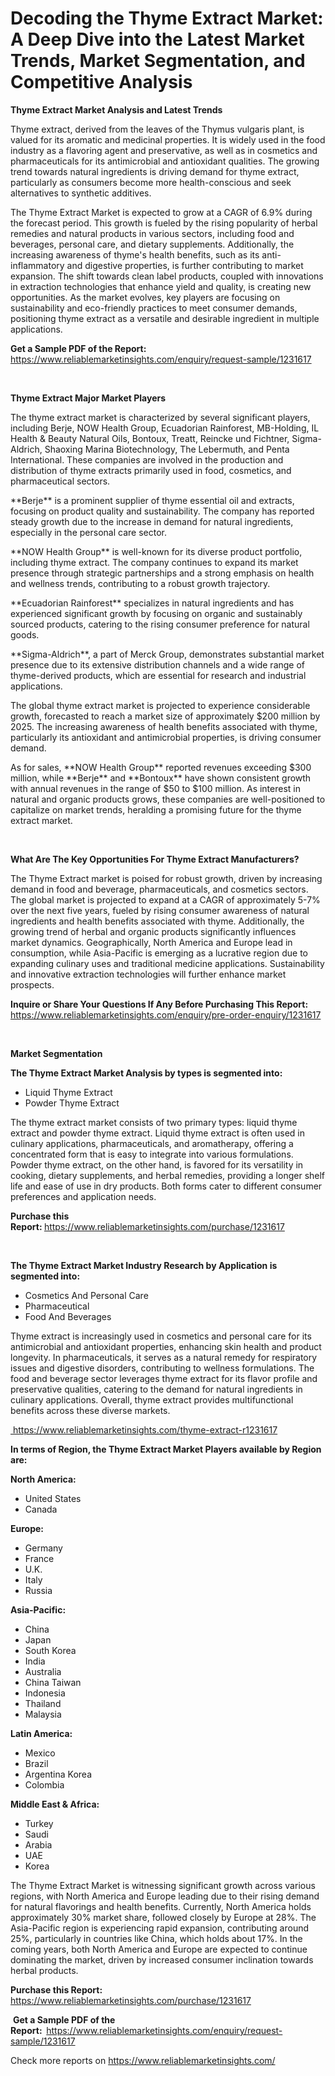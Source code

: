 <p><h1>Decoding the Thyme Extract Market: A Deep Dive into the Latest Market Trends, Market Segmentation, and Competitive Analysis</h1></p><p><strong>Thyme Extract Market Analysis and Latest Trends</strong></p>
<p><p>Thyme extract, derived from the leaves of the Thymus vulgaris plant, is valued for its aromatic and medicinal properties. It is widely used in the food industry as a flavoring agent and preservative, as well as in cosmetics and pharmaceuticals for its antimicrobial and antioxidant qualities. The growing trend towards natural ingredients is driving demand for thyme extract, particularly as consumers become more health-conscious and seek alternatives to synthetic additives.</p><p>The Thyme Extract Market is expected to grow at a CAGR of 6.9% during the forecast period. This growth is fueled by the rising popularity of herbal remedies and natural products in various sectors, including food and beverages, personal care, and dietary supplements. Additionally, the increasing awareness of thyme's health benefits, such as its anti-inflammatory and digestive properties, is further contributing to market expansion. The shift towards clean label products, coupled with innovations in extraction technologies that enhance yield and quality, is creating new opportunities. As the market evolves, key players are focusing on sustainability and eco-friendly practices to meet consumer demands, positioning thyme extract as a versatile and desirable ingredient in multiple applications.</p></p>
<p><strong>Get a Sample PDF of the Report:&nbsp;</strong> <a href="https://www.reliablemarketinsights.com/enquiry/request-sample/1231617?utm_campaign=2116&utm_medium=2&utm_source=Github&utm_content=ia&utm_term=15022025&utm_id=thyme-extract">https://www.reliablemarketinsights.com/enquiry/request-sample/1231617</a></p>
<p>&nbsp;</p>
<p><strong>Thyme Extract Major Market Players</strong></p>
<p><p>The thyme extract market is characterized by several significant players, including Berje, NOW Health Group, Ecuadorian Rainforest, MB-Holding, IL Health & Beauty Natural Oils, Bontoux, Treatt, Reincke und Fichtner, Sigma-Aldrich, Shaoxing Marina Biotechnology, The Lebermuth, and Penta International. These companies are involved in the production and distribution of thyme extracts primarily used in food, cosmetics, and pharmaceutical sectors.</p><p>**Berje** is a prominent supplier of thyme essential oil and extracts, focusing on product quality and sustainability. The company has reported steady growth due to the increase in demand for natural ingredients, especially in the personal care sector.</p><p>**NOW Health Group** is well-known for its diverse product portfolio, including thyme extract. The company continues to expand its market presence through strategic partnerships and a strong emphasis on health and wellness trends, contributing to a robust growth trajectory.</p><p>**Ecuadorian Rainforest** specializes in natural ingredients and has experienced significant growth by focusing on organic and sustainably sourced products, catering to the rising consumer preference for natural goods.</p><p>**Sigma-Aldrich**, a part of Merck Group, demonstrates substantial market presence due to its extensive distribution channels and a wide range of thyme-derived products, which are essential for research and industrial applications.</p><p>The global thyme extract market is projected to experience considerable growth, forecasted to reach a market size of approximately $200 million by 2025. The increasing awareness of health benefits associated with thyme, particularly its antioxidant and antimicrobial properties, is driving consumer demand.</p><p>As for sales, **NOW Health Group** reported revenues exceeding $300 million, while **Berje** and **Bontoux** have shown consistent growth with annual revenues in the range of $50 to $100 million. As interest in natural and organic products grows, these companies are well-positioned to capitalize on market trends, heralding a promising future for the thyme extract market.</p></p>
<p>&nbsp;</p>
<p><strong>What Are The Key Opportunities For Thyme Extract Manufacturers?</strong></p>
<p><p>The Thyme Extract market is poised for robust growth, driven by increasing demand in food and beverage, pharmaceuticals, and cosmetics sectors. The global market is projected to expand at a CAGR of approximately 5-7% over the next five years, fueled by rising consumer awareness of natural ingredients and health benefits associated with thyme. Additionally, the growing trend of herbal and organic products significantly influences market dynamics. Geographically, North America and Europe lead in consumption, while Asia-Pacific is emerging as a lucrative region due to expanding culinary uses and traditional medicine applications. Sustainability and innovative extraction technologies will further enhance market prospects.</p></p>
<p><strong>Inquire or Share Your Questions If Any Before Purchasing This Report:</strong> <a href="https://www.reliablemarketinsights.com/enquiry/pre-order-enquiry/1231617?utm_campaign=2116&utm_medium=2&utm_source=Github&utm_content=ia&utm_term=15022025&utm_id=thyme-extract">https://www.reliablemarketinsights.com/enquiry/pre-order-enquiry/1231617</a></p>
<p>&nbsp;</p>
<p><strong>Market Segmentation</strong></p>
<p><strong>The Thyme Extract Market Analysis by types is segmented into:</strong></p>
<p><ul><li>Liquid Thyme Extract</li><li>Powder Thyme Extract</li></ul></p>
<p><p>The thyme extract market consists of two primary types: liquid thyme extract and powder thyme extract. Liquid thyme extract is often used in culinary applications, pharmaceuticals, and aromatherapy, offering a concentrated form that is easy to integrate into various formulations. Powder thyme extract, on the other hand, is favored for its versatility in cooking, dietary supplements, and herbal remedies, providing a longer shelf life and ease of use in dry products. Both forms cater to different consumer preferences and application needs.</p></p>
<p><strong>Purchase this Report:&nbsp;</strong><a href="https://www.reliablemarketinsights.com/purchase/1231617?utm_campaign=2116&utm_medium=2&utm_source=Github&utm_content=ia&utm_term=15022025&utm_id=thyme-extract">https://www.reliablemarketinsights.com/purchase/1231617</a></p>
<p>&nbsp;</p>
<p><strong>The Thyme Extract Market Industry Research by Application is segmented into:</strong></p>
<p><ul><li>Cosmetics And Personal Care</li><li>Pharmaceutical</li><li>Food And Beverages</li></ul></p>
<p><p>Thyme extract is increasingly used in cosmetics and personal care for its antimicrobial and antioxidant properties, enhancing skin health and product longevity. In pharmaceuticals, it serves as a natural remedy for respiratory issues and digestive disorders, contributing to wellness formulations. The food and beverage sector leverages thyme extract for its flavor profile and preservative qualities, catering to the demand for natural ingredients in culinary applications. Overall, thyme extract provides multifunctional benefits across these diverse markets.</p></p>
<p><a href="https://www.reliablemarketinsights.com/thyme-extract-r1231617?utm_campaign=2116&utm_medium=2&utm_source=Github&utm_content=ia&utm_term=15022025&utm_id=thyme-extract">&nbsp;https://www.reliablemarketinsights.com/thyme-extract-r1231617</a></p>
<p><strong>In terms of Region, the Thyme Extract Market Players available by Region are:</strong></p>
<p>
    <p> <strong> North America: </strong>
        <ul>
            <li>United States</li>
            <li>Canada</li>
        </ul>
        </p> 
    <p> <strong> Europe: </strong>
        <ul>
            <li>Germany</li>
            <li>France</li>
            <li>U.K.</li>
            <li>Italy</li>
            <li>Russia</li>
        </ul>
        </p> 
    <p> <strong> Asia-Pacific: </strong>
        <ul>
            <li>China</li>
            <li>Japan</li>
            <li>South Korea</li>
            <li>India</li>
            <li>Australia</li>
            <li>China Taiwan</li>
            <li>Indonesia</li>
            <li>Thailand</li>
            <li>Malaysia</li>
        </ul>
        </p> 
    <p> <strong> Latin America: </strong>
        <ul>
            <li>Mexico</li>
            <li>Brazil</li>
            <li>Argentina Korea</li>
            <li>Colombia</li>
        </ul>
        </p> 
    <p> <strong> Middle East & Africa: </strong>
        <ul>
            <li>Turkey</li>
            <li>Saudi</li>
            <li>Arabia</li>
            <li>UAE</li>
            <li>Korea</li>
        </ul>
    </p>
    </p>
<p><p>The Thyme Extract Market is witnessing significant growth across various regions, with North America and Europe leading due to their rising demand for natural flavorings and health benefits. Currently, North America holds approximately 30% market share, followed closely by Europe at 28%. The Asia-Pacific region is experiencing rapid expansion, contributing around 25%, particularly in countries like China, which holds about 17%. In the coming years, both North America and Europe are expected to continue dominating the market, driven by increased consumer inclination towards herbal products.</p></p>
<p><strong>Purchase this Report: </strong><a href="https://www.reliablemarketinsights.com/purchase/1231617?utm_campaign=2116&utm_medium=2&utm_source=Github&utm_content=ia&utm_term=15022025&utm_id=thyme-extract">https://www.reliablemarketinsights.com/purchase/1231617</a></p>
<p>&nbsp;<strong>Get a Sample PDF of the Report:&nbsp;&nbsp;</strong><a href="https://www.reliablemarketinsights.com/enquiry/request-sample/1231617?utm_campaign=2116&utm_medium=2&utm_source=Github&utm_content=ia&utm_term=15022025&utm_id=thyme-extract">https://www.reliablemarketinsights.com/enquiry/request-sample/1231617</a></p>
<p><strong></strong></p>
<p>Check more reports on <a href="https://www.reliablemarketinsights.com/?utm_campaign=2116&utm_medium=2&utm_source=Github&utm_content=ia&utm_term=15022025&utm_id=thyme-extract">https://www.reliablemarketinsights.com/</a></p>